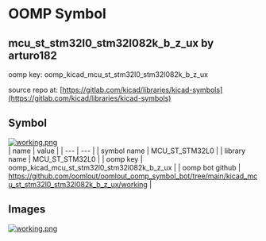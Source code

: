 # OOMP Symbol  
## mcu_st_stm32l0_stm32l082k_b_z_ux  by arturo182  
  
oomp key: oomp_kicad_mcu_st_stm32l0_stm32l082k_b_z_ux  
  
source repo at: [https://gitlab.com/kicad/libraries/kicad-symbols](https://gitlab.com/kicad/libraries/kicad-symbols)  
## Symbol  
  
[![working.png](working_600.png)](working.png)  
| name | value | 
| --- | --- | 
| symbol name | MCU_ST_STM32L0 | 
| library name | MCU_ST_STM32L0 | 
| oomp key | oomp_kicad_mcu_st_stm32l0_stm32l082k_b_z_ux | 
| oomp bot github | https://github.com/oomlout/oomlout_oomp_symbol_bot/tree/main/kicad_mcu_st_stm32l0_stm32l082k_b_z_ux/working | 
## Images  
  
[![working.png](working_140.png)](working.png)  
